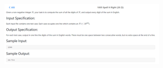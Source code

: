 <img src="https://raw.githubusercontent.com/DigammaX/MD_Pic/master/img/20210711101705.png" align="left"/>